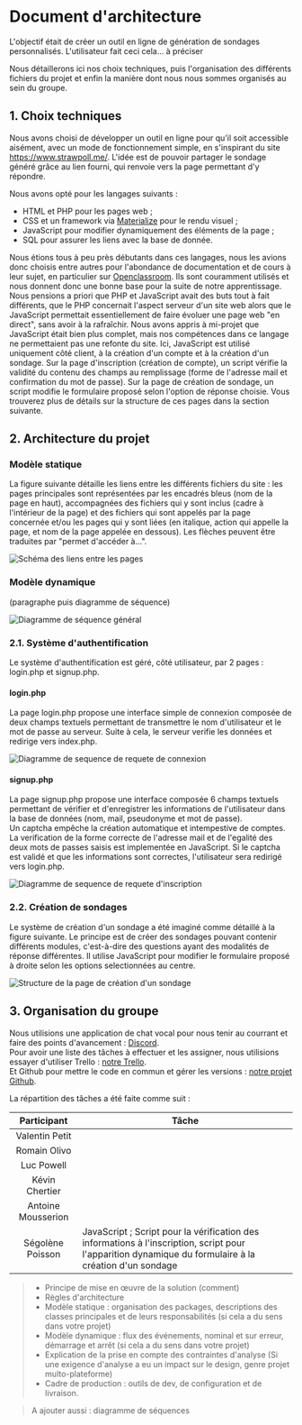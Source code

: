 # Document d'architecture
L'objectif était de créer un outil en ligne de génération de sondages personnalisés. L'utilisateur fait ceci cela... à préciser

Nous détaillerons ici nos choix techniques, puis l'organisation des différents fichiers du projet et enfin la manière dont nous nous sommes organisés au sein du groupe.
## 1. Choix techniques
Nous avons choisi de développer un outil en ligne pour qu'il soit accessible aisément, avec un mode de fonctionnement simple, en s'inspirant du site <https://www.strawpoll.me/>. L'idée est de pouvoir partager le sondage généré grâce au lien fourni, qui renvoie vers la page permettant d'y répondre.

Nous avons opté pour les langages suivants :  
- HTML et PHP pour les pages web ;  
- CSS et un framework via [Materialize](https://materializecss.com/) pour le rendu visuel ;  
- JavaScript pour modifier dynamiquement des éléments de la page ;  
- SQL pour assurer les liens avec la base de donnée.

Nous étions tous à peu près débutants dans ces langages, nous les avions donc choisis entre autres pour l'abondance de documentation et de cours à leur sujet, en particulier sur [Openclassroom](https://openclassrooms.com/). Ils sont couramment utilisés et nous donnent donc une bonne base pour la suite de notre apprentissage.
Nous pensions a priori que PHP et JavaScript avait des buts tout à fait différents, que le PHP concernait l'aspect serveur d'un site web alors que le JavaScript permettait essentiellement de faire évoluer une page web "en direct", sans avoir à la rafraîchir. Nous avons appris à mi-projet que JavaScript était bien plus complet, mais nos compétences dans ce langage ne permettaient pas une refonte du site. Ici, JavaScript est utilisé uniquement côté client, à la création d'un compte et à la création d'un sondage. Sur la page d'inscription (création de compte), un script vérifie la validité du contenu des champs au remplissage (forme de l'adresse mail et confirmation du mot de passe). Sur la page de création de sondage, un script modifie le formulaire proposé selon l'option de réponse choisie. Vous trouverez plus de détails sur la structure de ces pages dans la section suivante.
## 2. Architecture du projet
### Modèle statique
La figure suivante détaille les liens entre les différents fichiers du site : les pages principales sont représentées par les encadrés bleus (nom de la page en haut), accompagnées des fichiers qui y sont inclus (cadre à l'intérieur de la page) et des fichiers qui sont appelés par la page concernée et/ou les pages qui y sont liées (en italique, action qui appelle la page, et nom de la page appelée en dessous). Les flèches peuvent être traduites par "permet d'accéder à...".

![Schéma des liens entre les pages](https://github.com/SegolenePoisson/ProjetL3/raw/master/info/img/liens_pages.jpg "Schéma des liens entre les pages")
### Modèle dynamique
(paragraphe puis diagramme de séquence)

![Diagramme de séquence général](https://github.com/SegolenePoisson/ProjetL3/raw/master/info/img/DiagSéquenceWoui.png "Diagramme de séquence du générateur de sondage.")

### 2.1. Système d'authentification
Le système d'authentification est géré, côté utilisateur, par 2 pages : login.php et signup.php.
#### login.php
La page login.php propose une interface simple de connexion composée de deux champs textuels permettant de transmettre le nom d'utilisateur et le mot de passe au serveur. Suite à cela, le serveur verifie les données et redirige vers index.php.

![Diagramme de sequence de requete de connexion](https://github.com/SegolenePoisson/ProjetL3/raw/master/info/img/Diagramme_de_sequence_de_requete_de_connexion.png "Diagramme de sequence de requete de connexion")

#### signup.php
La page signup.php propose une interface composée 6 champs textuels permettant de vérifier et d'enregistrer les informations de l'utilisateur dans la base de données (nom, mail, pseudonyme et mot de passe).  
Un captcha empêche la création automatique et intempestive de comptes.  
La verification de la forme correcte de l'adresse mail et de l'egalité des deux mots de passes saisis est implementée en JavaScript.
Si le captcha est validé et que les informations sont correctes, l'utilisateur sera redirigé vers login.php.

![Diagramme de sequence de requete d'inscription](https://github.com/SegolenePoisson/ProjetL3/raw/master/info/img/Diagramme_de_sequence_de_requete_d'inscription.png "Diagramme de sequence de requete d'inscription")


### 2.2. Création de sondages
Le système de création d'un sondage a été imaginé comme détaillé à la figure suivante. Le principe est de créer des sondages pouvant contenir différents modules, c'est-à-dire des questions ayant des modalités de réponse différentes. Il utilise JavaScript pour modifier le formulaire proposé à droite selon les options selectionnées au centre.

![Structure de la page de création d'un sondage](https://github.com/SegolenePoisson/ProjetL3/raw/master/info/img/poll_modulaire.jpg "Structure de la page de création d'un sondage")

## 3. Organisation du groupe
Nous utilisions une application de chat vocal pour nous tenir au courrant et faire des points d'avancement : [Discord](https://discordapp.com/).  
Pour avoir une liste des tâches à effectuer et les assigner, nous utilisions essayer d'utiliser Trello : [notre Trello](https://trello.com/b/PUTqpnMR/woui).  
Et Github pour mettre le code en commun et gérer les versions : [notre projet Github](https://github.com/SegolenePoisson/ProjetL3/).

La répartition des tâches a été faite comme suit :

Participant | Tâche
:---: | ---
Valentin Petit |  
Romain Olivo | 
Luc Powell | 
Kévin Chertier | 
Antoine Mousserion | 
Ségolène Poisson | JavaScript ; Script pour la vérification des informations à l'inscription, script pour l'apparition dynamique du formulaire à la création d'un sondage

>- Principe de mise en œuvre de la solution (comment)
>- Règles d'architecture
>- Modèle statique : organisation des packages, descriptions des classes principales et de leurs responsabilités (si cela a du sens dans votre projet)
>- Modèle dynamique : flux des événements, nominal et sur erreur, démarrage et arrêt (si cela a du sens dans votre projet)
>- Explication de la prise en compte des contraintes d'analyse (Si une exigence d'analyse a eu un impact sur le design, genre projet multo-plateforme)
>- Cadre de production : outils de dev, de configuration et de livraison.

>A ajouter aussi : diagramme de séquences
